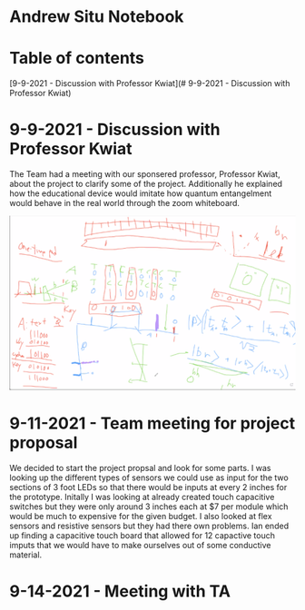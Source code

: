 # Andrew Situ Notebook

Table of contents
=================
[9-9-2021 - Discussion with Professor Kwiat](# 9-9-2021 - Discussion with Professor Kwiat)


# 9-9-2021 - Discussion with Professor Kwiat

The Team had a meeting with our sponsered professor, Professor Kwiat, about the project to clarify some of the project. Additionally he explained how the educational device would imitate how quantum entangelment would behave in the real world through the zoom whiteboard.

![](9-9_Kwiat_Drawing.png)

# 9-11-2021 - Team meeting for project proposal

We decided to start the project propsal and look for some parts. I was looking up the different types of sensors we could use as input for the two sections of 3 foot LEDs so that there would be inputs at every 2 inches for the prototype. Initally I was looking at already created touch capacitive switches but they were only around 3 inches each at $7 per module which would be much to expensive for the given budget. I also looked at flex sensors and resistive sensors but they had there own problems. Ian ended up finding a capacitive touch board that allowed for 12 capactive touch imputs that we would have to make ourselves out of some conductive material. 

# 9-14-2021 - Meeting with TA
